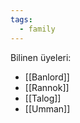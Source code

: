 ```yaml
---  
tags:
  - family  
---  
```

  
Bilinen üyeleri:  
- [[Banlord]]  
- [[Rannok]]  
- [[Talog]]  
- [[Umman]]
